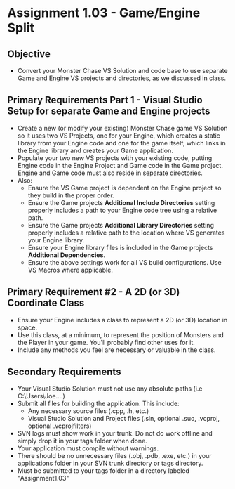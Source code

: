 ---
---

# Assignment 1.03 - Game/Engine Split

## Objective

- Convert your Monster Chase VS Solution and code base to use separate Game and Engine VS projects and directories, as we discussed in class.

## Primary Requirements Part 1 - Visual Studio Setup for separate Game and Engine projects

- Create a new (or modify your existing) Monster Chase game VS Solution so it uses two VS Projects, one for your Engine, which creates a static library from your Engine code and one for the game itself, which links in the Engine library and creates your Game application.
- Populate your two new VS projects with your existing code, putting Engine code in the Engine Project and Game code in the Game project. Engine and Game code must also reside in separate directories.
- Also:
  - Ensure the VS Game project is dependent on the Engine project so they build in the proper order.
  - Ensure the Game projects  **Additional Include Directories**  setting properly includes a path to your Engine code tree using a relative path.
  - Ensure the Game projects  **Additional Library Directories**  setting properly includes a relative path to the location where VS generates your Engine library.
  - Ensure your Engine library files is included in the Game projects  **Additional Dependencies**.
  - Ensure the above settings work for all VS build configurations. Use VS Macros where applicable.

## Primary Requirement #2 - A 2D (or 3D) Coordinate Class

- Ensure your Engine includes a class to represent a 2D (or 3D) location in space.
- Use this class, at a minimum, to represent the position of Monsters and the Player in your game. You'll probably find other uses for it.
- Include any methods you feel are necessary or valuable in the class.

## Secondary Requirements

- Your Visual Studio Solution must not use any absolute paths (i.e C:\Users\Joe....)
- Submit all files for building the application. This include:
  - Any necessary source files (.cpp, .h, etc.)
  - Visual Studio Solution and Project files (.sln, optional .suo, .vcproj, optional .vcprojfilters)
- SVN logs must show work in your trunk. Do not do work offline and simply drop it in your tags folder when done.
- Your application must compile without warnings.
- There should be no unnecessary files (.obj, .pdb, .exe, etc.) in your applications folder in your SVN trunk directory or tags directory.
- Must be submitted to your tags folder in a directory labeled "Assignment1.03"
